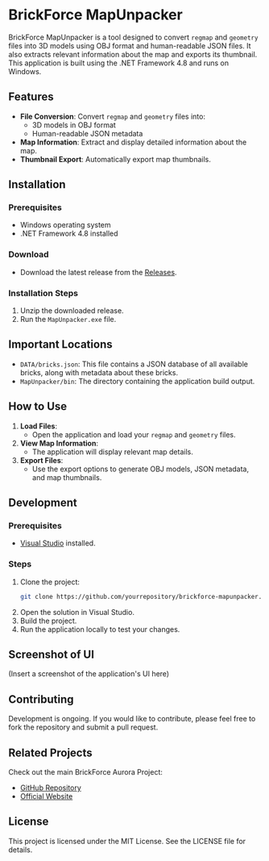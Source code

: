 # BrickForce MapUnpacker

BrickForce MapUnpacker is a tool designed to convert `regmap` and `geometry` files into 3D models using OBJ format and human-readable JSON files. It also extracts relevant information about the map and exports its thumbnail. This application is built using the .NET Framework 4.8 and runs on Windows.

## Features

- **File Conversion**: Convert `regmap` and `geometry` files into:
  - 3D models in OBJ format
  - Human-readable JSON metadata
- **Map Information**: Extract and display detailed information about the map.
- **Thumbnail Export**: Automatically export map thumbnails.

## Installation

### Prerequisites
- Windows operating system
- .NET Framework 4.8 installed

### Download
- Download the latest release from the [Releases](https://github.com/yourrepository/brickforce-mapunpacker/releases).

### Installation Steps
1. Unzip the downloaded release.
3. Run the `MapUnpacker.exe` file.

## Important Locations

- `DATA/bricks.json`: This file contains a JSON database of all available bricks, along with metadata about these bricks.
- `MapUnpacker/bin`: The directory containing the application build output.

## How to Use

1. **Load Files**:
   - Open the application and load your `regmap` and `geometry` files.
2. **View Map Information**:
   - The application will display relevant map details.
3. **Export Files**:
   - Use the export options to generate OBJ models, JSON metadata, and map thumbnails.

## Development

### Prerequisites
- [Visual Studio](https://visualstudio.microsoft.com/) installed.

### Steps
1. Clone the project:
   ```bash
   git clone https://github.com/yourrepository/brickforce-mapunpacker.git
   ```
2. Open the solution in Visual Studio.
3. Build the project.
4. Run the application locally to test your changes.

## Screenshot of UI

(Insert a screenshot of the application's UI here)

## Contributing

Development is ongoing. If you would like to contribute, please feel free to fork the repository and submit a pull request.

## Related Projects

Check out the main BrickForce Aurora Project:
- [GitHub Repository](https://github.com/Brick-Force-Aurora/Brick-Force)
- [Official Website](https://brick-force-aurora.github.io/Website/)

## License

This project is licensed under the MIT License. See the LICENSE file for details.